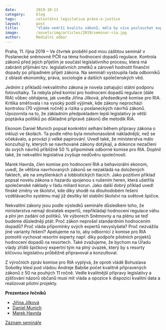 ```yaml
---
date:         2019-10-11
category:     blog
tags:         celostátní legislativa právo-a-justice
layout:       post
title:        "Vláda nedrží kvalitu zákonů, měla by více poslouchat experty"
image:        /assets/img/articles/2019/seminar-ria.jpg
author:       Mediální odbor
---
```




Praha, 11. října 2019 – Ve čtvrtek proběhl pod mou záštitou seminář v Poslanecké sněmovně PČR na téma hodnocení dopadů regulace. Kontrola zákonů před jejich přijetím je součást legislativního procesu, která má zabránit přijímání tzv. legislativních zmetků a zároveň hodnotit finanční dopady po případném přijetí zákona. Na semináři vystoupila řada odborníků z oblasti ekonomiky, práva, sociologie a dalších společenských věd.

 

Jedním z příkladů nekvalitního zákona je novela zahajující státní podporu fotovoltaiky. Ta nebyla před komisí pro hodnocení dopadů regulace (dále RIA) vůbec obhájena, jak uvedla Jiřina Jílková, předsedkyně komise pro RIA. Kritika směřovala i na vysoký podíl výjimek, kde zákony neprochází kontrolou (70 výjimek ročně) a rizika u poslaneckých návrhů zákonů. Upozornila na to, že základním předpokladem lepší legislativy je větší poptávka politiků po důkladné přípravě zákonů dle metodik RIA.

 

Ekonom Daniel Munich popsal konkrétní selhání během přípravy zákona o inkluzi ve školách. Ta podle něho byla mnohonásobně nákladnější, než se očekávalo, a provází ji velké papírování. Uvedl také, že ministerstva málo konzultují ty, kterých se navrhované zákony dotýkají, a dokonce nezačlení do svých návrhů přibližně 50 % připomínek odborné komise pro RIA. Doplnil také, že nekvalitní legislativa zvyšuje nedůvěru společnosti.

 

Marek Havrda, člen komise pro hodnocení RIA a behaviorální ekonom, uvedl, že většina navrhovaných zákonů se nezakládá na doložených faktech, ale na smyšlenkách a lobbistických tlacích. Jako pozitivní příklad popsal novelu zákona o hazardu spojenou s rušením heren, která ušetřila společenské náklady v řádu miliard korun. Jako další dobrý příklad uvedl finské změny ve školství, kde díky shodě na dlouhodobém řešení vzdělávacího systému mají již desítky let stabilní školství na světové špičce.

 

Nekvalitní zákony jsou podle výsledků semináře důsledkem toho, že ministerstva nemají dostatek expertů, nepřikládají hodnocení regulace váhu a plní jen zadání od politiků. Ve výborech Sněmovny a na plénu se teď budeme důsledněji ptát: Proč zákon neprošel standardním hodnocením dopadů? Proč vláda připomínky svých expertů nevyslyšela? Proč nezvážila jiné varianty řešení? Apelujeme na to, aby odborníci z komise pro RIA pomohli vychovat resortní experty např. díky podpoře pilotních projektů hodnocení dopadů na resortech. Také zvažujeme, že bychom na Úřadu vlády zřídili špičkový expertní tým na plný úvazek, který by s resorty klíčovou legislativu průběžně připravoval a konzultoval.

 

Z výročních zpráv komise pro RIA vyplývá, že oproti vládě Bohuslava Sobotky klesl pod vládou Andreje Babiše počet kvalitně připravených zákonů z 50 na pouhých 11 ročně. Vedle kvalitnější přípravy legislativy a zjišťování názorů občanů musí mít vláda a opozice k dispozici kvalitní data a realizovat pilotní projekty. 

**Prezentace řečníků**
* [Jiřina Jílková](http://pirati.cz/assets/pdf/Jilkova_RIA.pdf)
* [Daniel Munich](http://pirati.cz/assets/pdf/Munich_RIA.pdf)
* [Marek Havrda](http://pirati.cz/assets/pdf/Havrda_RIA.pdf)

[Záznam semináře](https://www.youtube.com/watch?v=mM2dfrPzDnY&fbclid=IwAR2JmRDnh5jsj2iRxzAxHkwiGJvhIxFBUQrcAlG3PDetise3xj6ubr2Hz54) 
